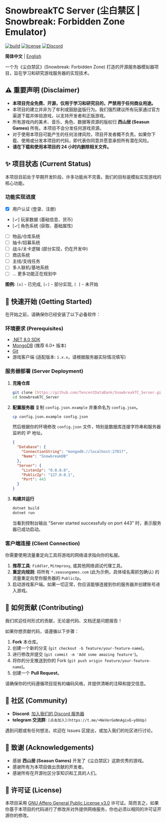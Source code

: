 # SnowbreakTC Server (尘白禁区 | Snowbreak: Forbidden Zone Emulator)

[![build](https://img.shields.io/badge/build-passing-brightgreen.svg)](https://github.com/TencentDataBank/SnowbreakTC_Server/actions)
[![license](https://img.shields.io/badge/license-AGPL--3.0-blue.svg)](https://github.com/TencentDataBank/SnowbreakTC_Server/blob/main/LICENSE)
[![Discord](https://img.shields.io/discord/123456789.svg?logo=discord&color=7289DA)](https://discord.gg/your-invite-code)

**简体中文** | [English](./README_en.md)

一个为《尘白禁区》(Snowbreak: Forbidden Zone) 打造的开源服务器模拟器项目，旨在学习和研究游戏服务器的实现技术。

## ⚠️ 重要声明 (Disclaimer)

* **本项目完全免费、开源，仅用于学习和研究目的，严禁用于任何商业用途。**
* 本项目的建立并非为了牟利或鼓励盗版行为。我们强烈建议所有玩家通过官方渠道下载并体验游戏，以支持开发者和正版游戏。
* 所有游戏内的美术、音乐、角色、数据等资源的版权归 **西山居 (Seasun Games)** 所有。本项目不会分发任何游戏资源。
* 对于使用本项目可能产生的任何法律风险，项目开发者概不负责。如果你下载、使用或分发本项目的代码，即代表你同意并愿意承担所有潜在风险。
* **请在下载和使用本项目的 24 小时内删除相关文件。**

## ✨ 项目状态 (Current Status)

本项目目前处于早期开发阶段，许多功能尚不完善。我们的目标是模拟实现游戏的核心功能。

### 功能实现进度

* [x] 用户认证 (登录、注册)
* [✓] 玩家数据 (基础信息、货币)
* [✓] 角色系统 (获取、基础属性)
* [ ] 物品/仓库系统
* [ ] 抽卡/招募系统
* [ ] 战斗/关卡逻辑 (部分实现，仍在开发中)
* [ ] 商店系统
* [ ] 主线/支线任务
* [ ] 多人联机/基地系统
* [ ] ... 更多功能正在规划中

**图例:** `[x]` - 已完成, `[✓]` - 部分实现, `[ ]` - 未开始

## 🚀 快速开始 (Getting Started)

在开始之前，请确保你已经安装了以下必备软件：

### 环境要求 (Prerequisites)

* [.NET 8.0 SDK](https://dotnet.microsoft.com/download/dotnet/8.0)
* [MongoDB](https://www.mongodb.com/try/download/community) (推荐 6.0+ 版本)
* [Git](https://git-scm.com/downloads/)
* 游戏客户端 (适配版本: `1.x.x`，请根据服务器实际情况填写)

### 服务器部署 (Server Deployment)

1.  **克隆仓库**
    ```bash
    git clone [https://github.com/TencentDataBank/SnowbreakTC_Server.git](https://github.com/TencentDataBank/SnowbreakTC_Server.git)
    cd SnowbreakTC_Server
    ```

2.  **配置服务器**
    复制 `config.json.example` 并重命名为 `config.json`。
    ```bash
    cp config.json.example config.json
    ```
    然后根据你的环境修改 `config.json` 文件，特别是数据库连接字符串和服务器监听的 IP 地址。
    ```json
    {
      "Database": {
        "ConnectionString": "mongodb://localhost:27017",
        "Name": "SnowbreakDB"
      },
      "Server": {
        "ListenIp": "0.0.0.0",
        "PublicIp": "127.0.0.1",
        "Port": 443
      }
    }
    ```

3.  **构建并运行**
    ```bash
    dotnet build
    dotnet run
    ```
    当看到控制台输出 "Server started successfully on port 443" 时，表示服务器已成功启动。

### 客户端连接 (Client Connection)

你需要使用流量重定向工具将游戏的网络请求指向你的私服。

1.  **推荐工具**: `Fiddler`, `Mitmproxy`, 或其他网络调试代理工具。
2.  **重定向规则**: 将所有 `*.seasungames.com` (此为示例，具体域名需抓包确认) 的流量重定向至你服务器的 `PublicIp`。
3.  启动游戏客户端。如果一切正常，你应该能够连接到你的服务器并创建账号进入游戏。

## 🤝 如何贡献 (Contributing)

我们欢迎任何形式的贡献，无论是代码、文档还是问题报告！

如果你想贡献代码，请遵循以下步骤：

1.  **Fork** 本仓库。
2.  创建一个新的分支 (`git checkout -b feature/your-feature-name`)。
3.  进行修改并提交 (`git commit -m 'Add some amazing feature'`)。
4.  将你的分支推送到你的 Fork (`git push origin feature/your-feature-name`)。
5.  创建一个 **Pull Request**。

请确保你的代码遵循项目现有的编码风格，并提供清晰的注释和提交信息。

## 💬 社区 (Community)

* **Discord**: [加入我们的 Discord 服务器](https://www.bilibili.com/video/BV1GJ411x7h7)
* **telegram 交流群**: `[点击加入](https://t.me/+NeVerGoNnAgivE–yOUUp)`

遇到问题或有任何想法，欢迎在 Issues 区提出，或加入我们的社区进行讨论。

## 🙏 致谢 (Acknowledgements)

* 感谢 **西山居 (Seasun Games)** 开发了《尘白禁区》这款优秀的游戏。
* 感谢所有为本项目做出贡献的开发者。
* 感谢所有在开源社区分享知识和工具的人们。

## 📄 许可证 (License)

本项目采用 [GNU Affero General Public License v3.0](https://github.com/TencentDataBank/SnowbreakTC_Server_Public/blob/main/LICENSE) 许可证。简而言之，如果你基于本项目的代码进行了修改并对外提供网络服务，你也必须以相同的许可证开源你的修改。

